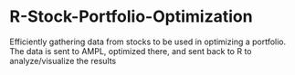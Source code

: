# R-Stock-Portfolio-Optimization
Efficiently gathering data from stocks to be used in optimizing a portfolio. The data is sent to AMPL, optimized there, and sent back to R to analyze/visualize the results
